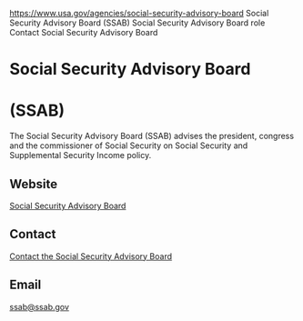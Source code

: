 

https://www.usa.gov/agencies/social-security-advisory-board
Social Security Advisory Board (SSAB)
Social Security Advisory Board role
Contact Social Security Advisory Board

# Social Security Advisory Board
(SSAB)
=====================================

The Social Security Advisory Board (SSAB) advises the president, congress and the commissioner of Social Security on Social Security and Supplemental Security Income policy.

Website
-------

[Social Security Advisory Board](https://www.ssab.gov/)

Contact
-------

[Contact the Social Security Advisory Board](https://www.ssab.gov/contact/)

Email
-----

[ssab@ssab.gov](mailto:ssab@ssab.gov)
